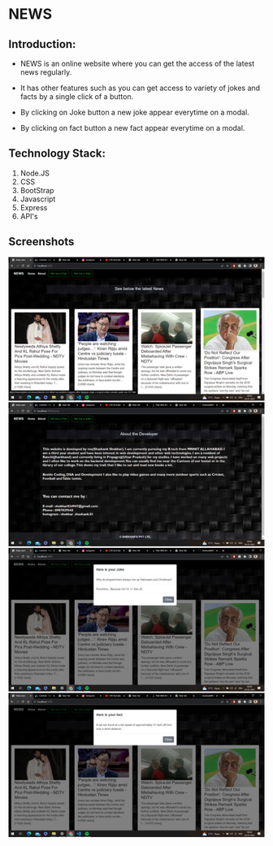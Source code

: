 # NEWS

## Introduction:
- NEWS is an online website where you can get the access of the latest news regularly.

- It has other features such as you can get access to variety of jokes and facts by a single click of a button.

- By clicking on Joke button a new joke appear everytime on a modal.

- By clicking on fact button a new fact appear everytime on a modal.

## Technology Stack:
  1) Node.JS
  2) CSS
  3) BootStrap
  4) Javascript
  5) Express
  3) API's 
  
## Screenshots

![Screenshot 1](./public/css/screenshots/ss1.png)
![Screenshot 2](./public/css/screenshots/ss2.png)
![Screenshot 3](./public/css/screenshots/ss3.png)
![Screenshot 4](./public/css/screenshots/ss4.png)


 
